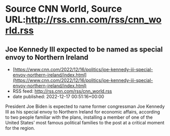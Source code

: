 # Source CNN World, Source URL:http://rss.cnn.com/rss/cnn_world.rss

## Joe Kennedy III expected to be named as special envoy to Northern Ireland
 - [https://www.cnn.com/2022/12/16/politics/joe-kennedy-iii-special-envoy-northern-ireland/index.html](https://www.cnn.com/2022/12/16/politics/joe-kennedy-iii-special-envoy-northern-ireland/index.html)
 - RSS feed: http://rss.cnn.com/rss/cnn_world.rss
 - date published: 2022-12-17 00:51:16+00:00

President Joe Biden is expected to name former congressman Joe Kennedy III as his special envoy to Northern Ireland for economic affairs, according to two people familiar with the plans, installing a member of one of the United States' most famous political families to the post at a critical moment for the region.
